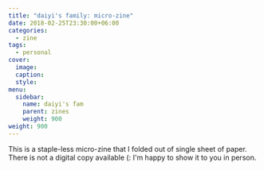 ```yaml
---
title: "daiyi's family: micro-zine"
date: 2018-02-25T23:30:00+06:00
categories:
  - zine
tags:
  - personal
cover:
  image:
  caption:
  style:
menu:
  sidebar:
    name: daiyi's fam
    parent: zines
    weight: 900
weight: 900
---
```

This is a staple-less micro-zine that I folded out of single sheet of paper. There is not a digital copy available (: I'm happy to show it to you in person.
